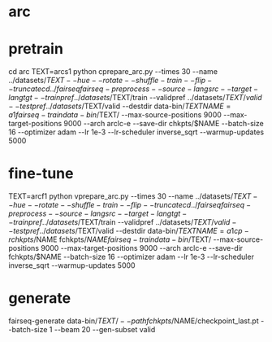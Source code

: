 # arc

# pretrain

cd arc
TEXT=arcs1
python cprepare_arc.py  --times 30 --name ../datasets/$TEXT   --hue  --rotate --shuffle-train --flip --truncate
cd ../fairseq
fairseq-preprocess --source-lang src --target-lang tgt --trainpref ../datasets/$TEXT/train --validpref ../datasets/$TEXT/valid --testpref ../datasets/$TEXT/valid --destdir data-bin/$TEXT
NAME=a1
fairseq-train data-bin/$TEXT/  --max-source-positions 9000 --max-target-positions 9000 --arch arclc-e --save-dir chkpts/$NAME --batch-size 16  --optimizer adam --lr 1e-3 --lr-scheduler inverse_sqrt --warmup-updates 5000 

# fine-tune
TEXT=arcf1
python vprepare_arc.py  --times 30 --name ../datasets/$TEXT   --hue  --rotate --shuffle-train --flip --truncate
cd ../fairseq
fairseq-preprocess --source-lang src --target-lang tgt --trainpref ../datasets/$TEXT/train --validpref ../datasets/$TEXT/valid --testpref ../datasets/$TEXT/valid --destdir data-bin/$TEXT
NAME=a1
cp -r chkpts/$NAME fchkpts/$NAME
fairseq-train data-bin/$TEXT/  --max-source-positions 9000 --max-target-positions 9000 --arch arclc-e --save-dir fchkpts/$NAME --batch-size 16  --optimizer adam --lr 1e-3 --lr-scheduler inverse_sqrt --warmup-updates 5000

# generate
fairseq-generate data-bin/$TEXT/     --path fchkpts/$NAME/checkpoint_last.pt     --batch-size 1 --beam 20 --gen-subset valid
